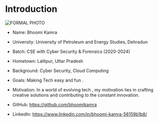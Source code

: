 # Introduction

![FORMAL PHOTO](https://github.com/StatusNeo/devops-2024/assets/78876138/cfa40dca-99b4-4455-8487-31bf1b31687f)

- Name: Bhoomi Kamra

- University: University of Petroleum and Energy Studies, Dehradun

- Batch: CSE with Cyber Security & Forensics (2020-2024)

- Hometown: Lalitpur, Uttar Pradesh

- Background: Cyber Security, Cloud Computing 

- Goals: Making Tech easy and fun .

- Motivation: In a world of evolving tech , my motivation lies in crafting creative solutions and contributing to the constant innovation.

- GitHub: https://github.com/bhoomikamra

- LinkedIn: https://www.linkedin.com/in/bhoomi-kamra-56159b1b8/
